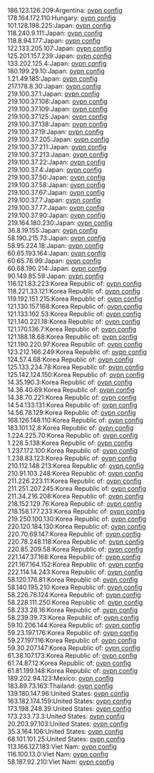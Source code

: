 186.123.126.209:Argentina: [ovpn config](vpn/186_123_126_209.ovpn)  
178.164.172.110:Hungary: [ovpn config](vpn/178_164_172_110.ovpn)  
101.128.198.225:Japan: [ovpn config](vpn/101_128_198_225.ovpn)  
118.240.9.111:Japan: [ovpn config](vpn/118_240_9_111.ovpn)  
118.8.94.177:Japan: [ovpn config](vpn/118_8_94_177.ovpn)  
122.133.205.107:Japan: [ovpn config](vpn/122_133_205_107.ovpn)  
125.201.157.239:Japan: [ovpn config](vpn/125_201_157_239.ovpn)  
133.202.125.4:Japan: [ovpn config](vpn/133_202_125_4.ovpn)  
180.199.29.10:Japan: [ovpn config](vpn/180_199_29_10.ovpn)  
1.21.49.185:Japan: [ovpn config](vpn/1_21_49_185.ovpn)  
217.178.8.30:Japan: [ovpn config](vpn/217_178_8_30.ovpn)  
219.100.37.1:Japan: [ovpn config](vpn/219_100_37_1.ovpn)  
219.100.37.108:Japan: [ovpn config](vpn/219_100_37_108.ovpn)  
219.100.37.109:Japan: [ovpn config](vpn/219_100_37_109.ovpn)  
219.100.37.125:Japan: [ovpn config](vpn/219_100_37_125.ovpn)  
219.100.37.138:Japan: [ovpn config](vpn/219_100_37_138.ovpn)  
219.100.37.19:Japan: [ovpn config](vpn/219_100_37_19.ovpn)  
219.100.37.205:Japan: [ovpn config](vpn/219_100_37_205.ovpn)  
219.100.37.211:Japan: [ovpn config](vpn/219_100_37_211.ovpn)  
219.100.37.213:Japan: [ovpn config](vpn/219_100_37_213.ovpn)  
219.100.37.22:Japan: [ovpn config](vpn/219_100_37_22.ovpn)  
219.100.37.4:Japan: [ovpn config](vpn/219_100_37_4.ovpn)  
219.100.37.50:Japan: [ovpn config](vpn/219_100_37_50.ovpn)  
219.100.37.58:Japan: [ovpn config](vpn/219_100_37_58.ovpn)  
219.100.37.67:Japan: [ovpn config](vpn/219_100_37_67.ovpn)  
219.100.37.7:Japan: [ovpn config](vpn/219_100_37_7.ovpn)  
219.100.37.77:Japan: [ovpn config](vpn/219_100_37_77.ovpn)  
219.100.37.90:Japan: [ovpn config](vpn/219_100_37_90.ovpn)  
219.164.180.230:Japan: [ovpn config](vpn/219_164_180_230.ovpn)  
36.8.19.155:Japan: [ovpn config](vpn/36_8_19_155.ovpn)  
58.190.215.73:Japan: [ovpn config](vpn/58_190_215_73.ovpn)  
58.95.224.18:Japan: [ovpn config](vpn/58_95_224_18.ovpn)  
60.65.193.164:Japan: [ovpn config](vpn/60_65_193_164.ovpn)  
60.65.76.99:Japan: [ovpn config](vpn/60_65_76_99.ovpn)  
60.68.190.214:Japan: [ovpn config](vpn/60_68_190_214.ovpn)  
90.149.85.59:Japan: [ovpn config](vpn/90_149_85_59.ovpn)  
116.121.83.223:Korea Republic of: [ovpn config](vpn/116_121_83_223.ovpn)  
118.221.33.121:Korea Republic of: [ovpn config](vpn/118_221_33_121.ovpn)  
119.192.151.215:Korea Republic of: [ovpn config](vpn/119_192_151_215.ovpn)  
121.130.157.168:Korea Republic of: [ovpn config](vpn/121_130_157_168.ovpn)  
121.133.102.53:Korea Republic of: [ovpn config](vpn/121_133_102_53.ovpn)  
121.140.221.18:Korea Republic of: [ovpn config](vpn/121_140_221_18.ovpn)  
121.170.136.7:Korea Republic of: [ovpn config](vpn/121_170_136_7.ovpn)  
121.188.18.68:Korea Republic of: [ovpn config](vpn/121_188_18_68.ovpn)  
121.190.220.97:Korea Republic of: [ovpn config](vpn/121_190_220_97.ovpn)  
123.212.166.249:Korea Republic of: [ovpn config](vpn/123_212_166_249.ovpn)  
124.57.4.68:Korea Republic of: [ovpn config](vpn/124_57_4_68.ovpn)  
125.133.234.78:Korea Republic of: [ovpn config](vpn/125_133_234_78.ovpn)  
125.142.124.150:Korea Republic of: [ovpn config](vpn/125_142_124_150.ovpn)  
14.35.190.3:Korea Republic of: [ovpn config](vpn/14_35_190_3.ovpn)  
14.36.40.69:Korea Republic of: [ovpn config](vpn/14_36_40_69.ovpn)  
14.38.70.221:Korea Republic of: [ovpn config](vpn/14_38_70_221.ovpn)  
14.54.133.131:Korea Republic of: [ovpn config](vpn/14_54_133_131.ovpn)  
14.56.78.129:Korea Republic of: [ovpn config](vpn/14_56_78_129.ovpn)  
168.126.148.110:Korea Republic of: [ovpn config](vpn/168_126_148_110.ovpn)  
183.101.12.8:Korea Republic of: [ovpn config](vpn/183_101_12_8.ovpn)  
1.224.225.70:Korea Republic of: [ovpn config](vpn/1_224_225_70.ovpn)  
1.228.5.138:Korea Republic of: [ovpn config](vpn/1_228_5_138.ovpn)  
1.237.172.100:Korea Republic of: [ovpn config](vpn/1_237_172_100.ovpn)  
1.238.83.123:Korea Republic of: [ovpn config](vpn/1_238_83_123.ovpn)  
210.112.148.213:Korea Republic of: [ovpn config](vpn/210_112_148_213.ovpn)  
210.91.103.248:Korea Republic of: [ovpn config](vpn/210_91_103_248.ovpn)  
211.226.223.11:Korea Republic of: [ovpn config](vpn/211_226_223_11.ovpn)  
211.251.207.245:Korea Republic of: [ovpn config](vpn/211_251_207_245.ovpn)  
211.34.216.208:Korea Republic of: [ovpn config](vpn/211_34_216_208.ovpn)  
218.152.129.76:Korea Republic of: [ovpn config](vpn/218_152_129_76.ovpn)  
218.158.177.233:Korea Republic of: [ovpn config](vpn/218_158_177_233.ovpn)  
219.250.100.130:Korea Republic of: [ovpn config](vpn/219_250_100_130.ovpn)  
220.120.184.130:Korea Republic of: [ovpn config](vpn/220_120_184_130.ovpn)  
220.70.69.147:Korea Republic of: [ovpn config](vpn/220_70_69_147.ovpn)  
220.78.248.118:Korea Republic of: [ovpn config](vpn/220_78_248_118.ovpn)  
220.85.209.58:Korea Republic of: [ovpn config](vpn/220_85_209_58.ovpn)  
221.147.37.168:Korea Republic of: [ovpn config](vpn/221_147_37_168.ovpn)  
221.167.164.152:Korea Republic of: [ovpn config](vpn/221_167_164_152.ovpn)  
222.114.14.243:Korea Republic of: [ovpn config](vpn/222_114_14_243.ovpn)  
58.120.176.81:Korea Republic of: [ovpn config](vpn/58_120_176_81.ovpn)  
58.140.195.210:Korea Republic of: [ovpn config](vpn/58_140_195_210.ovpn)  
58.226.78.124:Korea Republic of: [ovpn config](vpn/58_226_78_124.ovpn)  
58.228.111.250:Korea Republic of: [ovpn config](vpn/58_228_111_250.ovpn)  
58.233.28.16:Korea Republic of: [ovpn config](vpn/58_233_28_16.ovpn)  
58.239.39.73:Korea Republic of: [ovpn config](vpn/58_239_39_73.ovpn)  
59.10.206.144:Korea Republic of: [ovpn config](vpn/59_10_206_144.ovpn)  
59.23.197.176:Korea Republic of: [ovpn config](vpn/59_23_197_176.ovpn)  
59.27.197.116:Korea Republic of: [ovpn config](vpn/59_27_197_116.ovpn)  
59.30.207.147:Korea Republic of: [ovpn config](vpn/59_30_207_147.ovpn)  
61.38.107.173:Korea Republic of: [ovpn config](vpn/61_38_107_173.ovpn)  
61.74.87.12:Korea Republic of: [ovpn config](vpn/61_74_87_12.ovpn)  
61.81.199.148:Korea Republic of: [ovpn config](vpn/61_81_199_148.ovpn)  
189.202.94.123:Mexico: [ovpn config](vpn/189_202_94_123.ovpn)  
183.89.73.163:Thailand: [ovpn config](vpn/183_89_73_163.ovpn)  
139.180.147.96:United States: [ovpn config](vpn/139_180_147_96.ovpn)  
163.182.174.159:United States: [ovpn config](vpn/163_182_174_159.ovpn)  
173.198.248.39:United States: [ovpn config](vpn/173_198_248_39.ovpn)  
173.233.73.3:United States: [ovpn config](vpn/173_233_73_3.ovpn)  
20.203.97.103:United States: [ovpn config](vpn/20_203_97_103.ovpn)  
35.3.164.106:United States: [ovpn config](vpn/35_3_164_106.ovpn)  
68.101.101.25:United States: [ovpn config](vpn/68_101_101_25.ovpn)  
113.166.127.183:Viet Nam: [ovpn config](vpn/113_166_127_183.ovpn)  
116.100.13.0:Viet Nam: [ovpn config](vpn/116_100_13_0.ovpn)  
58.187.92.210:Viet Nam: [ovpn config](vpn/58_187_92_210.ovpn)  
